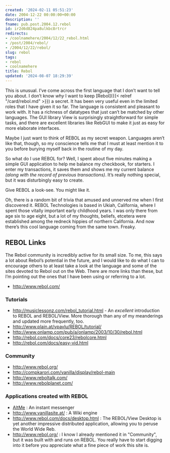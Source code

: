 ```yaml
---
created: '2024-02-11 05:51:23'
date: 2004-12-22 00:00:00+00:00
description: ''
fname: pub.post.2004.12.rebol
id: ir2d6d824pa8ulkbc8rtrcr
redirects:
- /coolnamehere/2004/12/22_rebol.html
- /post/2004/rebol/
- /2004/12/22/rebol/
slug: rebol
tags:
- rebol
- coolnamehere
title: Rebol
updated: '2024-08-07 18:29:39'
---
```


This is unusual. I’ve come across the first language that I don’t want to tell you about. I don’t know *why* I want to keep [Rebol]({{< relref "/card/rebol.md" >}}) a secret. It has been very useful even in the limited roles that I have given it so far. The language is consistent and pleasant to work with. It has a richness of datatypes that just can’t be matched by other languages. The GUI library View is surprisingly straightforward for simple tasks, and there are excellent libraries like RebGUI to make it just as easy for more elaborate interfaces.

Maybe I just want to think of REBOL as my secret weapon. Languages aren’t like that, though, so my conscience tells me that I must at least mention it to you before burying myself back in the routine of my day.

So what do I use REBOL for? Well, I spent about five minutes making a simple GUI application to help me balance my checkbook, for starters. I enter my transactions, it saves them and shows me my current balance *(along with the record of previous transactions)*. It’s really nothing special, but it was disturbingly easy to create.

Give REBOL a look-see. You might like it.

Oh, there is a random bit of trivia that amused and unnerved me when I first discovered it. REBOL Technologies is based in Ukiah, California, where I spent those vitally important early childhood years. I was only there from age six to age eight, but a lot of my thoughts, beliefs, etcetera were established among the redneck hippies of northern California. And now there’s this cool language coming from the same town. Freaky.

## REBOL Links

The Rebol community is incredibly active for its small size. To me, this says a lot about Rebol’s potential in the future, and I would like to do what I can to encourage others to at least take a look at the language and some of the sites devoted to Rebol out on the Web. There are more links than these, but I’m pointing out the ones that I have been using or referring to a lot.

- <http://www.rebol.com/>

### Tutorials

- <http://musiclessonz.com/rebol_tutorial.html> - An *excellent*   introduction to REBOL and REBOL/View. More thorough than any of my meanderings and updated more frequently, too.
- <http://www.plain.at/vpavlu/REBOL/tutorial/>
- <http://www.onlamp.com/pub/a/onlamp/2003/10/30/rebol.html>
- <http://rebol.com/docs/core23/rebolcore.html>
- <http://rebol.com/docs/easy-vid.html>

### Community

- <http://www.rebol.org/>
- <http://compkarori.com/vanilla/display/rebol-main>
- <http://www.reboltalk.com/>
- <http://www.rebolplanet.com/>

### Applications created with REBOL

- [AltMe](http://www.altme.com/) : An instant messenger
- <http://www.vanillasite.at/> : A Wiki engine
- <http://www.rebol.com/docs/desktop.html> : The REBOL/View Desktop is yet another impressive distributed application, allowing you to peruse the World Wide Reb.
- <http://www.rebol.org/> : I know I already mentioned it in "Community", but it was built with and runs on REBOL. You really   have to start digging into it before you appreciate what a fine piece of work this site is.